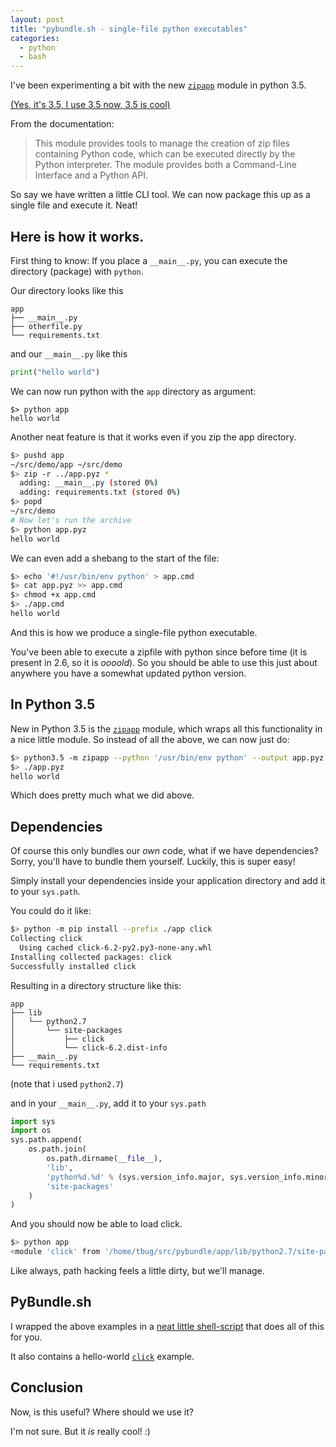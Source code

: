 ```yaml
---
layout: post
title: "pybundle.sh - single-file python executables"
categories:
  - python
  - bash
---
```


I've been experimenting a bit with the new [`zipapp`][zipapp] module
in python 3.5.

[(Yes, it's 3.5, I use 3.5 now, 3.5 is cool)][fez]

From the documentation:

> This module provides tools to manage the creation of zip files containing Python code, which can be executed directly by the Python interpreter. The module provides both a Command-Line Interface and a Python API.

So say we have written a little CLI tool. We can now package this up as a single
file and execute it. Neat!

## Here is how it works.

First thing to know: If you place a `__main__.py`, you can execute the directory (package) with `python`.

Our directory looks like this

```
app
├── __main__.py
├── otherfile.py
└── requirements.txt
```

and our `__main__.py` like this

```py
print("hello world")
```

We can now run python with the `app` directory as argument:

```
$> python app
hello world
```

Another neat feature is that it works even if you zip the app directory.

```bash
$> pushd app
~/src/demo/app ~/src/demo
$> zip -r ../app.pyz *
  adding: __main__.py (stored 0%)
  adding: requirements.txt (stored 0%)
$> popd
~/src/demo
# Now let's run the archive
$> python app.pyz
hello world
```

We can even add a shebang to the start of the file:

```bash
$> echo '#!/usr/bin/env python' > app.cmd
$> cat app.pyz >> app.cmd 
$> chmod +x app.cmd
$> ./app.cmd
hello world
```

And this is how we produce a single-file python executable.

You've been able to execute a zipfile with python since before time
(it is present in 2.6, so it is _oooold_).
So you should be able to use this just about anywhere you have a somewhat
updated python version.

## In Python 3.5

New in Python 3.5 is the [`zipapp`][zipapp] module, which wraps all
this functionality in a nice little module.
So instead of all the above, we can now just do:

```bash
$> python3.5 -m zipapp --python '/usr/bin/env python' --output app.pyz app
$> ./app.pyz
hello world
```

Which does pretty much what we did above.


## Dependencies

Of course this only bundles our _own_ code, what if we have dependencies?
Sorry, you'll have to bundle them yourself.
Luckily, this is super easy!

Simply install your dependencies inside your application directory and
add it to your `sys.path`.

You could do it like:

```bash
$> python -m pip install --prefix ./app click
Collecting click
  Using cached click-6.2-py2.py3-none-any.whl
Installing collected packages: click
Successfully installed click
```

Resulting in a directory structure like this:

```
app
├── lib
│   └── python2.7
│       └── site-packages
│           ├── click
│           └── click-6.2.dist-info
├── __main__.py
└── requirements.txt
```

(note that i used `python2.7`)


and in your `__main__.py`, add it to your `sys.path`

```py
import sys
import os
sys.path.append(
    os.path.join(
        os.path.dirname(__file__),
        'lib',
        'python%d.%d' % (sys.version_info.major, sys.version_info.minor),
        'site-packages'
    )
)
```

And you should now be able to load click.

```bash
$> python app
<module 'click' from '/home/tbug/src/pybundle/app/lib/python2.7/site-packages/click/__init__.pyc'>
```

Like always, path hacking feels a little dirty, but we'll manage.

## PyBundle.sh

I wrapped the above examples in a [neat little shell-script][pybundle.sh] that does all of
this for you.

It also contains a hello-world [`click`][click] example.

## Conclusion

Now, is this useful? Where should we use it?

I'm not sure. But it _is_ really cool! :)



[click]: http://click.pocoo.org/
[zipapp]: https://docs.python.org/3/library/zipapp.html
[fez]: https://www.youtube.com/v/obnblNruPiU&start=4&end=11
[pybundle.sh]: https://github.com/tbug/pybundle.sh